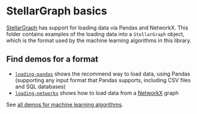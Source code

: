 # StellarGraph basics

[StellarGraph](https://github.com/stellargraph/stellargraph) has support for loading data via Pandas and NetworkX. This folder contains examples of the loading data into a `StellarGraph` object, which is the format used by the machine learning algorithms in this library.

## Find demos for a format

- [`loading-pandas`](loading-pandas.ipynb) shows the recommend way to load data, using Pandas (supporting any input format that Pandas supports, including CSV files and SQL databases)
- [`loading-networkx`](loading-networkx.ipynb) shows how to load data from a [NetworkX](https://networkx.github.io) graph

See [all demos for machine learning algorithms](../README.md).
